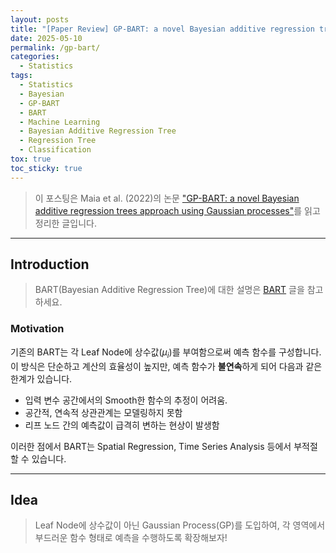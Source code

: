 ```yaml
---
layout: posts
title: "[Paper Review] GP-BART: a novel Bayesian additive regression trees approach using Gaussian processes"
date: 2025-05-10
permalink: /gp-bart/
categories:
  - Statistics
tags: 
  - Statistics
  - Bayesian
  - GP-BART
  - BART
  - Machine Learning
  - Bayesian Additive Regression Tree
  - Regression Tree
  - Classification
tox: true
toc_sticky: true
---
```


>이 포스팅은 Maia et al. (2022)의 논문 ["GP-BART: a novel Bayesian additive regression trees approach using Gaussian processes"](https://arxiv.org/pdf/2204.02112)를 읽고 정리한 글입니다.

---

## Introduction

>BART(Bayesian Additive Regression Tree)에 대한 설명은 [BART](/bart/) 글을 참고하세요.

### Motivation
기존의 BART는 각 Leaf Node에 상수값($\mu_i$)를 부여함으로써 예측 함수를 구성합니다. 
이 방식은 단순하고 계산의 효율성이 높지만, 예측 함수가 **불연속**하게 되어 다음과 같은 한계가 있습니다.

- 입력 변수 공간에서의 Smooth한 함수의 추정이 어려움.
- 공간적, 연속적 상관관계는 모델링하지 못함
- 리프 노드 간의 예측값이 급격히 변하는 현상이 발생함

이러한 점에서 BART는 Spatial Regression, Time Series Analysis 등에서 부적절할 수 있습니다. 

---

## Idea 

> Leaf Node에 상수값이 아닌 Gaussian Process(GP)를 도입하여, 각 영역에서 부드러운 함수 형태로 예측을 수행하도록 확장해보자!

